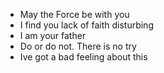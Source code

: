 - May the Force be with you
- I find you lack of faith disturbing
- I am your father
- Do or do not. There is no try
- Ive got a bad feeling about this
